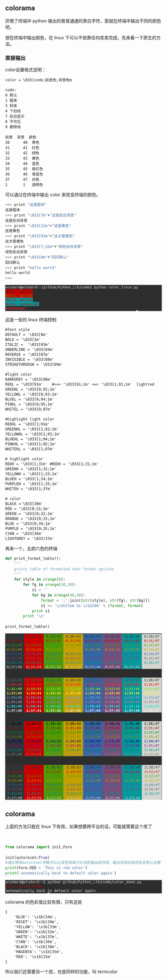 ## colorama

厌倦了终端中 python 输出的普普通通的黑白字符，那就在终端中输出不同的颜色吧。

想在终端中输出颜色，在 linux 下可以不依靠任何库来完成，先来看一下原生的方法。

### 直接输出

color设置格式说明：

```
color = \033[code;前景色;背景色m

code:
0 默认
1 粗体
3 斜体
4 下划线
7 反白显示
8 不可见
9 删除线

前景  背景  颜色
30      40  黑色
31      41  红色
32      42  绿色
33      43  黄色
34      44  蓝色
35      45  紫红色
36      46  青蓝色
37      47  白色
1       1   透明色
```

可以通过在终端中输出 color 来改变终端的颜色。

```bash
>>> print "这是粗体"
这是粗体
>>> print "\033[7m"+"这是反白背景"
这是反白背景
>>> print "\033[31m"+"这是黄色"
这是黄色
>>> print "\033[93m"+"这才是黄色"
这才是黄色
>>> print "\033[7;32m"+"绿色反白背景"
绿色反白背景
>>> print "\033[0m"+"回归默认"
回归默认
>>> print "hello world"
hello world
>>>
```

![color_linux](images/color_linux.png)

这是一些的 linux 终端控制

```
#font style
DEFAULT = '\033[0m'
BOLD = '\033[1m'
ITALIC =  '\033[03m'
UNDERLINE = '\033[04m'
REVERSE = '\033[07m'
INVISIBLE = '\033[08m'
STRIKETHROUGH = '\033[09m'

#light color
DARKGREY = '\033[90m'
REDL = '\033[91m'    #<=> '\033[91;1m' <=> '\033[1;91;1m'  lightred
GREENL = '\033[0;92;1m'
YELLOWL = '\033[0;93;1m'
BLUEL = '\033[0;94;1m'
PINKL = '\033[0;95;1m'
WHITEL = '\033[0;97m'

#highlight light color
REDHL = '\033[1;91m'
GREENHL = '\033[1;92;1m'
YELLOWHL = '\033[1;93;1m'
BLUEHL = '\033[1;94;1m'
PINKHL = '\033[1;95;1m'
WHITEHL = '\033[1;97m'

# highlight color
REDH = '\033[1;31m' #REDH = '\033[1;31;1m'
GREENH = '\033[1;32;1m'
YELLOWH = '\033[1;33;1m'
BLUEH = '\033[1;34;1m'
PURPLEH = '\033[1;35;1m'
WHITEH = '\033[1;37m'

# color
BLACK ='\033[30m'
RED = '\033[0;31;1m'
GREEN = '\033[0;32;1m'
ORANGE = '\033[0;33;1m'
BLUE = '\033[0;34;1m'
PURPLE = '\033[0;35;1m'
CYAN = '\033[36m'
LIGHTGREY = '\033[37m'
```

再来一个，五颜六色的终端

```python
def print_format_table():
    """
    prints table of formatted text format options
    """
    for style in xrange(8):
        for fg in xrange(30,38):
            s1 = ''
            for bg in xrange(40,48):
                format = ';'.join([str(style), str(fg), str(bg)])
                s1 += '\x1b[%sm %s \x1b[0m' % (format, format)
            print s1
        print '\n'

print_format_table()
```

![color_row](images/color_row.png)

## colorama

上面的方法只能在 linux 下有效，如果想要跨平台的话，可能就需要这个库了

```python


from colorama import init,Fore

init(autoreset=True)
#通过使用autoreset参数可以让变色效果只对当前输出起作用，输出完成后颜色恢复默认设置
print(Fore.RED + 'This is red color')
print('automatically back to default color again')

```

![color_demo](images/color_demo.png)

colorama 的色彩值比较有限，只有这些

```
{
    'BLUE': '\x1b[34m',
    'RESET': '\x1b[39m',
    'YELLOW': '\x1b[33m',
    'GREEN': '\x1b[32m',
    'WHITE': '\x1b[37m',
    'CYAN': '\x1b[36m',
    'BLACK': '\x1b[30m',
    'MAGENTA': '\x1b[35m',
    'RED': '\x1b[31m'
}
```

所以我们还需要另一个库，也是同样的功能，叫 termcolor
